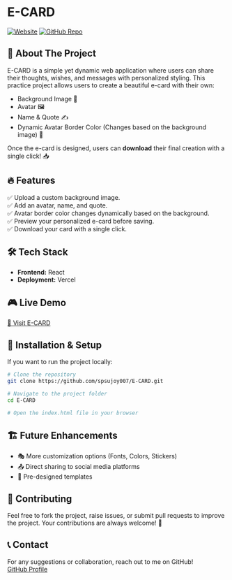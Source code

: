 # E-CARD

[![Website](https://img.shields.io/badge/Live%20Demo-E--CARD-blue?style=for-the-badge&logo=vercel)](https://e-card-omega.vercel.app/)
[![GitHub Repo](https://img.shields.io/badge/GitHub-Repository-black?style=for-the-badge&logo=github)](https://github.com/spsujoy007/E-CARD)

## 🚀 About The Project
E-CARD is a simple yet dynamic web application where users can share their thoughts, wishes, and messages with personalized styling. This practice project allows users to create a beautiful e-card with their own:

- Background Image 🎨
- Avatar 🖼️
- Name & Quote ✍️
- Dynamic Avatar Border Color (Changes based on the background image) 🌈

Once the e-card is designed, users can **download** their final creation with a single click! 📥

## 🔥 Features
✅ Upload a custom background image.  
✅ Add an avatar, name, and quote.  
✅ Avatar border color changes dynamically based on the background.  
✅ Preview your personalized e-card before saving.  
✅ Download your card with a single click.  

## 🛠️ Tech Stack
- **Frontend:** React
- **Deployment:** Vercel

## 🎮 Live Demo
[🔗 Visit E-CARD](https://e-card-omega.vercel.app/)

## 📂 Installation & Setup
If you want to run the project locally:

```bash
# Clone the repository
git clone https://github.com/spsujoy007/E-CARD.git

# Navigate to the project folder
cd E-CARD

# Open the index.html file in your browser
```

## 🏗️ Future Enhancements
- 🎭 More customization options (Fonts, Colors, Stickers)
- 📤 Direct sharing to social media platforms
- 🎨 Pre-designed templates

## 🤝 Contributing
Feel free to fork the project, raise issues, or submit pull requests to improve the project. Your contributions are always welcome! 🚀

## 📞 Contact
For any suggestions or collaboration, reach out to me on GitHub!  
[GitHub Profile](https://github.com/spsujoy007/)


